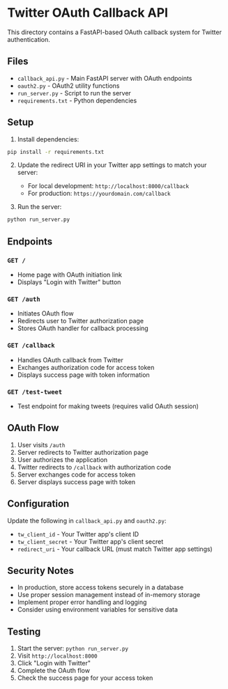 # Twitter OAuth Callback API

This directory contains a FastAPI-based OAuth callback system for Twitter authentication.

## Files

- `callback_api.py` - Main FastAPI server with OAuth endpoints
- `oauth2.py` - OAuth2 utility functions
- `run_server.py` - Script to run the server
- `requirements.txt` - Python dependencies

## Setup

1. Install dependencies:
```bash
pip install -r requirements.txt
```

2. Update the redirect URI in your Twitter app settings to match your server:
   - For local development: `http://localhost:8000/callback`
   - For production: `https://yourdomain.com/callback`

3. Run the server:
```bash
python run_server.py
```

## Endpoints

### `GET /`
- Home page with OAuth initiation link
- Displays "Login with Twitter" button

### `GET /auth`
- Initiates OAuth flow
- Redirects user to Twitter authorization page
- Stores OAuth handler for callback processing

### `GET /callback`
- Handles OAuth callback from Twitter
- Exchanges authorization code for access token
- Displays success page with token information

### `GET /test-tweet`
- Test endpoint for making tweets (requires valid OAuth session)

## OAuth Flow

1. User visits `/auth`
2. Server redirects to Twitter authorization page
3. User authorizes the application
4. Twitter redirects to `/callback` with authorization code
5. Server exchanges code for access token
6. Server displays success page with token

## Configuration

Update the following in `callback_api.py` and `oauth2.py`:

- `tw_client_id` - Your Twitter app's client ID
- `tw_client_secret` - Your Twitter app's client secret
- `redirect_uri` - Your callback URL (must match Twitter app settings)

## Security Notes

- In production, store access tokens securely in a database
- Use proper session management instead of in-memory storage
- Implement proper error handling and logging
- Consider using environment variables for sensitive data

## Testing

1. Start the server: `python run_server.py`
2. Visit `http://localhost:8000`
3. Click "Login with Twitter"
4. Complete the OAuth flow
5. Check the success page for your access token
